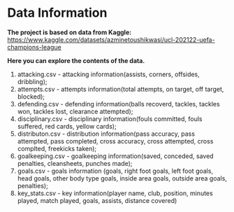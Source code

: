 # Data Information

**The project is based on data from Kaggle:** https://www.kaggle.com/datasets/azminetoushikwasi/ucl-202122-uefa-champions-league

**Here you can explore the contents of the data.**

1. attacking.csv - attacking information(assists, corners, offsides, dribbling);
2. attempts.csv - attempts information(total attempts, on target, off target, blocked);
3. defending.csv - defending information(balls recoverd, tackles, tackles won, tackles lost, clearance attempted);
4. disciplinary.csv - disciplinary information(fouls committed, fouls suffered, red cards, yellow cards);
5. distributon.csv - distribution information(pass accuracy, pass attempted, pass completed, cross accuracy, cross attempted, cross complted, freekicks taken);
6. goalkeeping.csv - goalkeeping information(saved, conceded, saved penalties, cleansheets, punches made);
7. goals.csv - goals information (goals, right foot goals, left foot goals, head goals, other body type goals, inside area goals, outside area goals, penalties);
8. key_stats.csv - key information(player name, club, position, minutes played, match played, goals, assists, distance covered)
   

